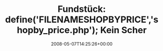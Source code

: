 ---
retweeted: false
source: <a href="http://twitter.com" rel="nofollow">Twitter Web Client</a>
entities:
  hashtags: []
  symbols: []
  user_mentions: []
  urls: []
display_text_range:
- '0'
- '94'
favorite_count: '0'
id_str: '805529796'
truncated: false
retweet_count: '0'
id: '805529796'
created_at: Wed May 07 14:25:26 +0000 2008
favorited: false
full_text: 'Fundstück: define(''FILENAME_SHOP_BY_PRICE'',''shop_by_price.php''); Kein
  Scherz. Kein Einzelfall.'
lang: de
tags:
- pesos/twitter
date: '2008-05-07T14:25:26+00:00'
src: https://twitter.com/bascht/status/805529796
original_url: https://twitter.com/bascht/status/805529796
type: twitter_tweet
text: 'Fundstück: define(''FILENAME_SHOP_BY_PRICE'',''shop_by_price.php''); Kein Scherz.
  Kein Einzelfall.'
title: 'Fundstück: define(''FILENAMESHOPBYPRICE'',''shopby_price.php''); Kein Scher'

---